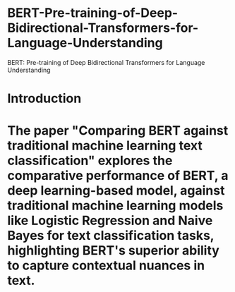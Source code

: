 # BERT-Pre-training-of-Deep-Bidirectional-Transformers-for-Language-Understanding
BERT: Pre-training of Deep Bidirectional Transformers for Language Understanding
# Introduction
# The paper "Comparing BERT against traditional machine learning text classification" explores the comparative performance of BERT, a deep learning-based model, against traditional machine learning models like Logistic Regression and Naive Bayes for text classification tasks, highlighting BERT's superior ability to capture contextual nuances in text.
